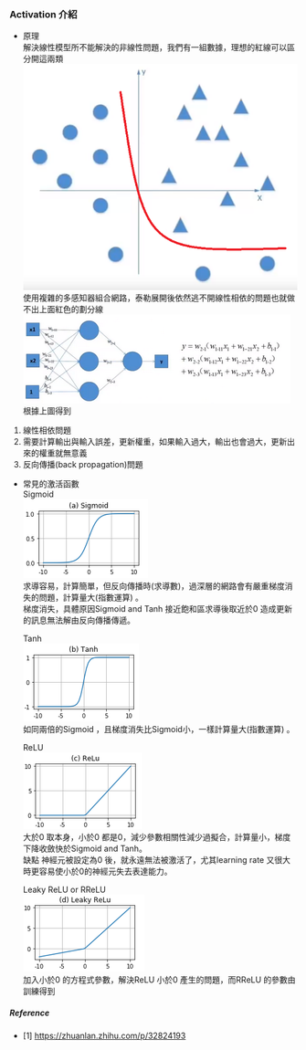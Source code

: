 ### Activation 介紹
- 原理<BR>
解決線性模型所不能解決的非線性問題，我們有一組數據，理想的紅線可以區分開這兩類<BR>
![avatar](./img/activation1.png)<BR>
使用複雜的多感知器組合網路，泰勒展開後依然逃不開線性相依的問題也就做不出上面紅色的劃分線<BR>
![avatar](./img/activation2.png)<BR>
根據上圖得到<BR>
1. 線性相依問題
2. 需要計算輸出與輸入誤差，更新權重，如果輸入過大，輸出也會過大，更新出來的權重就無意義
3. 反向傳播(back propagation)問題

- 常見的激活函數<BR>
  Sigmoid<BR>
  ![avatar](./img/activation3.png)<BR>
  求導容易，計算簡單，但反向傳播時(求導數)，過深層的網路會有嚴重梯度消失的問題，計算量大(指數運算) 。<BR>
  梯度消失，具體原因Sigmoid and Tanh 接近飽和區求導後取近於0 造成更新的訊息無法解由反向傳播傳遞。<BR>

  Tanh<BR>
  ![avatar](./img/activation4.png)<BR>
  如同兩倍的Sigmoid ，且梯度消失比Sigmoid小，一樣計算量大(指數運算) 。<BR>

  ReLU<BR>
  ![avatar](./img/activation5.png)<BR>
  大於0 取本身，小於0 都是0，減少參數相關性減少過擬合，計算量小，梯度下降收斂快於Sigmoid and Tanh。<BR>
  缺點 神經元被設定為0 後，就永遠無法被激活了，尤其learning rate 又很大時更容易使小於0的神經元失去表達能力。<BR>

  Leaky ReLU or RReLU<BR>
  ![avatar](./img/activation6.png)<BR>
  加入小於0 的方程式參數，解決ReLU 小於0 產生的問題，而RReLU 的參數由訓練得到 <BR>

##### Reference
- [1] https://zhuanlan.zhihu.com/p/32824193
